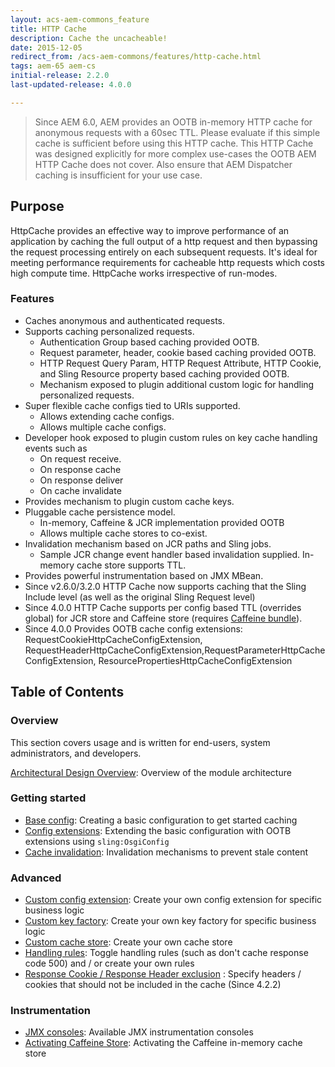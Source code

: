 ```yaml
---
layout: acs-aem-commons_feature
title: HTTP Cache
description: Cache the uncacheable!
date: 2015-12-05
redirect_from: /acs-aem-commons/features/http-cache.html
tags: aem-65 aem-cs
initial-release: 2.2.0
last-updated-release: 4.0.0

---
```


> Since AEM 6.0, AEM provides an OOTB in-memory HTTP cache for anonymous requests with a 60sec TTL. Please evaluate if this simple cache is sufficient before using this HTTP cache. This HTTP Cache was designed explicitly for more complex use-cases the OOTB AEM HTTP Cache does not cover. Also ensure that AEM Dispatcher caching is insufficient for your use case.

## Purpose
HttpCache provides an effective way to improve performance of an application by caching the full output of a http request and then bypassing the request processing entirely on each subsequent requests. It's ideal for meeting performance requirements for cacheable http requests which costs high compute time. HttpCache works irrespective of run-modes.

### Features
* Caches anonymous and authenticated requests.
* Supports caching personalized requests.
    * Authentication Group based caching provided OOTB.
    * Request parameter, header, cookie based caching provided OOTB.
    * HTTP Request Query Param, HTTP Request Attribute, HTTP Cookie, and Sling Resource property based caching provided OOTB.
    * Mechanism exposed to plugin additional custom logic for handling personalized requests.
* Super flexible cache configs tied to URIs supported.
    * Allows extending cache configs.
    * Allows multiple cache configs.
* Developer hook exposed to plugin custom rules on key cache handling events such as
    * On request receive.
    * On response cache
    * On response deliver
    * On cache invalidate
* Provides mechanism to plugin custom cache keys.
* Pluggable cache persistence model.
    * In-memory, Caffeine & JCR implementation provided OOTB
    * Allows multiple cache stores to co-exist.
* Invalidation mechanism based on JCR paths and Sling jobs.
    * Sample JCR change event handler based invalidation supplied.
    In-memory cache store supports TTL.
* Provides powerful instrumentation based on JMX MBean.
* Since v2.6.0/3.2.0 HTTP Cache now supports caching that the Sling Include level (as well as the original Sling Request level)
* Since 4.0.0 HTTP Cache supports per config based TTL (overrides global) for JCR store and Caffeine store (requires [Caffeine bundle](https://mvnrepository.com/artifact/com.github.ben-manes.caffeine/caffeine)).
* Since 4.0.0 Provides OOTB cache config extensions: RequestCookieHttpCacheConfigExtension, RequestHeaderHttpCacheConfigExtension,RequestParameterHttpCacheConfigExtension, ResourcePropertiesHttpCacheConfigExtension
    
## Table of Contents

### Overview
This section covers usage and is written for end-users, system administrators, and developers.

[Architectural Design Overview](subpages/architectural-design.html): Overview of the module architecture

### Getting started

* [Base config](subpages/base-config.html): Creating a basic configuration to get started caching
* [Config extensions](subpages/config-extensions.html): Extending the basic configuration with OOTB extensions using `sling:OsgiConfig`
* [Cache invalidation](subpages/invalidation.html): Invalidation mechanisms to prevent stale content

### Advanced

* [Custom config extension](subpages/creating-config-extension.html): Create your own config extension for specific business logic
* [Custom key factory](subpages/creating-key-factory.html): Create your own key factory for specific business logic
* [Custom cache store](subpages/creating-cache-store.html): Create your own cache store
* [Handling rules](subpages/handling-rules.html): Toggle handling rules (such as don't cache response code 500) and / or create your own rules
* [Response Cookie / Response Header exclusion](subpages/cookie-header-exclusions.html) : Specify headers / cookies that should not be included in the cache (Since 4.2.2)

### Instrumentation

* [JMX consoles](subpages/jmx.html): Available JMX instrumentation consoles
* [Activating Caffeine Store](subpages/activating-caffeine-cache.html): Activating the Caffeine in-memory cache store
